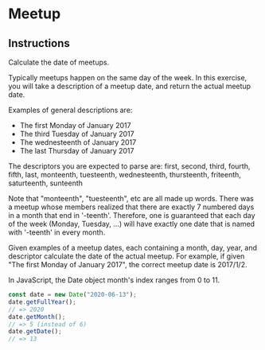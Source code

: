 # Meetup

## Instructions

Calculate the date of meetups.

Typically meetups happen on the same day of the week. In this exercise, you
will take a description of a meetup date, and return the actual meetup date.

Examples of general descriptions are:

- The first Monday of January 2017
- The third Tuesday of January 2017
- The wednesteenth of January 2017
- The last Thursday of January 2017

The descriptors you are expected to parse are:
first, second, third, fourth, fifth, last, monteenth, tuesteenth, wednesteenth,
thursteenth, friteenth, saturteenth, sunteenth

Note that "monteenth", "tuesteenth", etc are all made up words. There was a
meetup whose members realized that there are exactly 7 numbered days in a month
that end in '-teenth'. Therefore, one is guaranteed that each day of the week
(Monday, Tuesday, ...) will have exactly one date that is named with '-teenth'
in every month.

Given examples of a meetup dates, each containing a month, day, year, and
descriptor calculate the date of the actual meetup. For example, if given
"The first Monday of January 2017", the correct meetup date is 2017/1/2.

In JavaScript, the Date object month's index ranges from 0 to 11.

```javascript
const date = new Date("2020-06-13");
date.getFullYear();
// => 2020
date.getMonth();
// => 5 (instead of 6)
date.getDate();
// => 13
```

